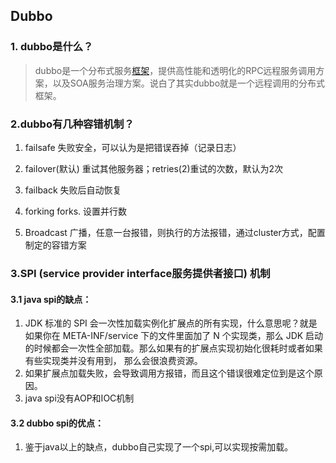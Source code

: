 ## Dubbo

### 1. dubbo是什么？

> dubbo是⼀个分布式服务[框架](https://so.csdn.net/so/search?q=框架&spm=1001.2101.3001.7020)，提供⾼性能和透明化的RPC远程服务调⽤⽅案，以及SOA服务治理方案。说白了其实dubbo就是一个远程调用的分布式框架。

### 2.dubbo有几种容错机制？

1. failsafe 失败安全，可以认为是把错误吞掉（记录日志）

2. failover(默认) 重试其他服务器；retries(2)重试的次数，默认为2次

3. failback 失败后自动恢复

4. forking forks. 设置并行数

5. Broadcast 广播，任意一台报错，则执行的方法报错，通过cluster方式，配置制定的容错方案

### 3.SPI (service provider interface服务提供者接口) 机制

#### 3.1 java spi的缺点：

1. JDK 标准的 SPI 会一次性加载实例化扩展点的所有实现，什么意思呢？就是如果你在 META-INF/service 下的文件里面加了 N 个实现类，那么 JDK 启动的时候都会一次性全部加载。那么如果有的扩展点实现初始化很耗时或者如果有些实现类并没有用到， 那么会很浪费资源。
2. 如果扩展点加载失败，会导致调用方报错，而且这个错误很难定位到是这个原因。
3. java spi没有AOP和IOC机制

#### 3.2 dubbo spi的优点：

1. 鉴于java以上的缺点，dubbo自己实现了一个spi,可以实现按需加载。
